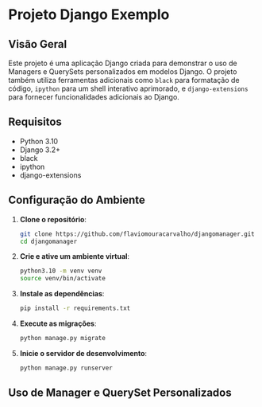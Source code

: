 # Projeto Django Exemplo

## Visão Geral

Este projeto é uma aplicação Django criada para demonstrar o uso de Managers e QuerySets personalizados em modelos Django. O projeto também utiliza ferramentas adicionais como `black` para formatação de código, `ipython` para um shell interativo aprimorado, e `django-extensions` para fornecer funcionalidades adicionais ao Django.

## Requisitos

- Python 3.10
- Django 3.2+
- black
- ipython
- django-extensions

## Configuração do Ambiente

1. **Clone o repositório**:
    ```sh
    git clone https://github.com/flaviomouracarvalho/djangomanager.git
    cd djangomanager
    ```

2. **Crie e ative um ambiente virtual**:
    ```sh
    python3.10 -m venv venv
    source venv/bin/activate
    ```

3. **Instale as dependências**:
    ```sh
    pip install -r requirements.txt
    ```

4. **Execute as migrações**:
    ```sh
    python manage.py migrate
    ```

5. **Inicie o servidor de desenvolvimento**:
    ```sh
    python manage.py runserver
    ```

## Uso de Manager e QuerySet Personalizados
